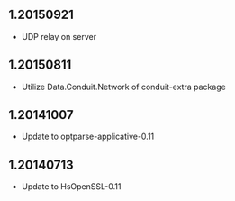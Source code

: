 ## 1.20150921

* UDP relay on server

## 1.20150811

*  Utilize Data.Conduit.Network of conduit-extra package

## 1.20141007

*  Update to optparse-applicative-0.11

## 1.20140713

*  Update to HsOpenSSL-0.11
